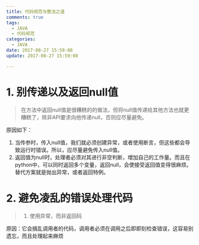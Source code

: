 ```yaml
---
title: 代码规范与整洁之道
comments: true
tags:
  - JAVA
  - 代码规范
categories:
  - JAVA
date: 2017-08-27 15:59:08
update: 2017-08-27 15:59:08

---
```


# 1. 别传递以及返回null值

> 在方法中返回null值是很糟糕的的做法，但将null值传递给其他方法也就更糟糕了，除非API要求向他传递null，否则应尽量避免。

原因如下：

1. 当传参时，传入null值，我们就必须创建异常，或者使用断言，但这些都会导致运行时错误。所以，应尽量避免传入null值。
2. 返回值为null时，处理者必须对其进行非空判断，增加自己的工作量。而且在python中，可以同时返回多个变量，返回null，会使接受返回值变得很麻烦。替代方案就是抛出异常，或者返回特例。


# 2. 避免凌乱的错误处理代码

> 1. 使用异常，而非返回码

原因：它会搞乱调用者的代码，调用者必须在调用之后即即刻检查错误，这容易别遗忘，而且处理起来麻烦
 


